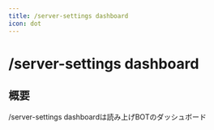 ```yaml
---
title: /server-settings dashboard
icon: dot
---
```


# /server-settings dashboard
## 概要
/server-settings dashboardは読み上げBOTのダッシュボード